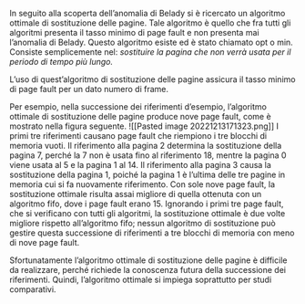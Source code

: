 In seguito alla scoperta dell’anomalia di Belady si è ricercato un algoritmo ottimale di sostituzione delle pagine. 
Tale algoritmo è quello che fra tutti gli algoritmi presenta il tasso minimo di page fault e non presenta mai l’anomalia di Belady. 
Questo algoritmo esiste ed è stato chiamato opt o min. 
Consiste semplicemente nel:
	_sostituire la pagina che non verrà usata per il periodo di tempo più lungo._

L’uso di quest’algoritmo di sostituzione delle pagine assicura il tasso minimo di page fault per un dato numero di frame.

Per esempio, nella successione dei riferimenti d’esempio, l’algoritmo ottimale di sostituzione delle pagine produce nove page fault, come è mostrato nella figura seguente. 
![[Pasted image 20221213171323.png]]
I primi tre riferimenti causano page fault che riempiono i tre blocchi di memoria vuoti. 
Il riferimento alla pagina 2 determina la sostituzione della pagina 7, perché la 7 non è usata fino al riferimento 18, mentre la pagina 0 viene usata al 5 e la pagina 1 al 14. 
Il riferimento alla pagina 3 causa la sostituzione della pagina 1, poiché la pagina 1 è l’ultima delle tre pagine in memoria cui si fa nuovamente riferimento. 
Con sole nove page fault, la sostituzione ottimale risulta assai migliore di quella ottenuta con un algoritmo fifo, dove i page fault erano 15.
Ignorando i primi tre page fault, che si verificano con tutti gli algoritmi, la sostituzione ottimale è due volte migliore rispetto all’algoritmo fifo; nessun algoritmo di sostituzione può gestire questa successione di riferimenti a tre blocchi di memoria con meno di nove page fault.

Sfortunatamente l’algoritmo ottimale di sostituzione delle pagine è difficile da realizzare, perché richiede la conoscenza futura della successione dei riferimenti.
Quindi, l’algoritmo ottimale si impiega soprattutto per studi comparativi.